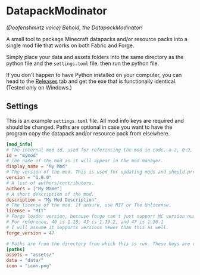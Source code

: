 # DatapackModinator
*(Doofenshmirtz voice) Behold, the DatapackModinator!*

A small tool to package Minecraft datapacks and/or resource packs into a single mod file that works on both Fabric and Forge.

Simply place your data and assets folders into the same directory as the python file and the `settings.toml` file, then run the python file.

If you don't happen to have Python installed on your computer, you can head to the [Releases](https://github.com/T0RNATO/datapackmodinator/releases/latest) tab and get the exe that is functionally identical. (Tested only on Windows.)

## Settings
This is an example `settings.toml` file. All mod info keys are required and should be changed. Paths are optional in case you want to have the program copy the datapack and/or resource pack from elsewhere.
```toml
[mod_info]
# The internal mod id, used for referencing the mod in code. a-z, 0-9, and _ only.
id = "mymod"
# The name of the mod as it will appear in the mod manager.
display_name = "My Mod"
# The version of the mod. This is used for updating mods and should probably use semver.
version = "1.0.0"
# A list of authors/contributors.
authors = ["My Name"]
# A short description of the mod.
description = "My Mod Description"
# The license of the mod. If unsure, use MIT or The Unlicense.
license = "MIT"
# Forge loader version, because forge can't just support MC version numbers.
# For reference, 40 is 1.18, 43 is 1.19.2, and 47 is 1.20.1
# I will assume it supports versions newer than this as well.
forge_version = 47

# Paths are from the directory from which this is run. These keys are optional.
[paths]
assets = "assets/"
data = "data/"
icon = "icon.png"
```
